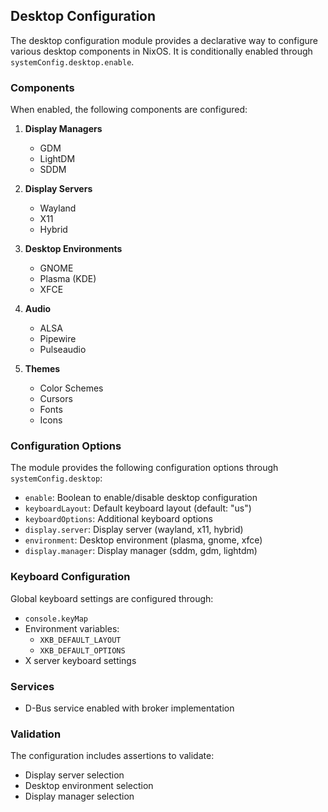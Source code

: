 ## Desktop Configuration

The desktop configuration module provides a declarative way to configure various desktop components in NixOS. It is conditionally enabled through `systemConfig.desktop.enable`.

### Components

When enabled, the following components are configured:

1. **Display Managers**
   - GDM
   - LightDM
   - SDDM

2. **Display Servers**
   - Wayland
   - X11
   - Hybrid

3. **Desktop Environments**
   - GNOME
   - Plasma (KDE)
   - XFCE

4. **Audio**
   - ALSA
   - Pipewire
   - Pulseaudio

5. **Themes**
   - Color Schemes
   - Cursors
   - Fonts
   - Icons

### Configuration Options

The module provides the following configuration options through `systemConfig.desktop`:

- `enable`: Boolean to enable/disable desktop configuration
- `keyboardLayout`: Default keyboard layout (default: "us")
- `keyboardOptions`: Additional keyboard options
- `display.server`: Display server (wayland, x11, hybrid)
- `environment`: Desktop environment (plasma, gnome, xfce)
- `display.manager`: Display manager (sddm, gdm, lightdm)

### Keyboard Configuration

Global keyboard settings are configured through:
- `console.keyMap`
- Environment variables:
  - `XKB_DEFAULT_LAYOUT`
  - `XKB_DEFAULT_OPTIONS`
- X server keyboard settings

### Services

- D-Bus service enabled with broker implementation

### Validation

The configuration includes assertions to validate:
- Display server selection
- Desktop environment selection
- Display manager selection
